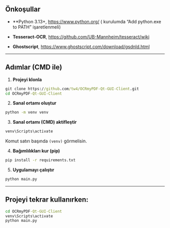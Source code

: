 ## Önkoşullar

- **Python 3.13+, https://www.python.org/ ( kurulumda “Add python.exe to PATH” işaretlenmeli)
    
- **Tesseract-OCR**, https://github.com/UB-Mannheim/tesseract/wiki
- **Ghostscript**, https://www.ghostscript.com/download/gsdnld.html
    

---
## Adımlar (CMD ile)

1. **Projeyi klonla**
```cmd
git clone https://github.com/tw4/OCRmyPDF-Qt-GUI-Client.git
cd OCRmyPDF-Qt-GUI-Client
```

2. **Sanal ortamı oluştur**
```cmd
python -m venv venv
```

3. **Sanal ortamı (CMD) aktifleştir**
```cmd
venv\Scripts\activate
```
Komut satırı başında `(venv)` görmelisin.

4. **Bağımlılıkları kur (pip)**
```cmd
pip install -r requirements.txt
```

5. **Uygulamayı çalıştır**
```cmd
python main.py
```

---

## Projeyi tekrar kullanırken:

```cmd
cd OCRmyPDF-Qt-GUI-Client
venv\Scripts\activate
python main.py
```